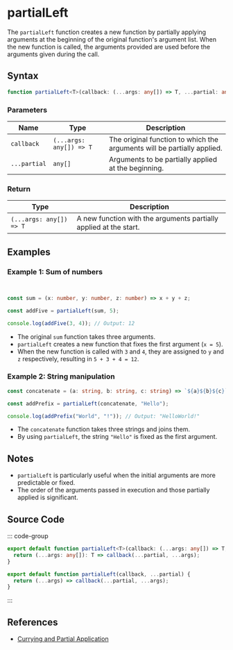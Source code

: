 # partialLeft

The `partialLeft` function creates a new function by partially applying arguments at the beginning of the original function's argument list. When the new function is called, the arguments provided are used before the arguments given during the call.

## Syntax

```typescript
function partialLeft<T>(callback: (...args: any[]) => T, ...partial: any[]): (...args: any[]) => T;
```

### Parameters

| Name        | Type                      | Description                                                         |
|-------------|---------------------------|---------------------------------------------------------------------|
| `callback`  | `(...args: any[]) => T`   | The original function to which the arguments will be partially applied. |
| `...partial`| `any[]`                   | Arguments to be partially applied at the beginning.               |

### Return

| Type                      | Description                                                  |
|---------------------------|------------------------------------------------------------|
| `(...args: any[]) => T` | A new function with the arguments partially applied at the start.  |

## Examples

### Example 1: Sum of numbers
```typescript


const sum = (x: number, y: number, z: number) => x + y + z;

const addFive = partialLeft(sum, 5);

console.log(addFive(3, 4)); // Output: 12
```

- The original `sum` function takes three arguments.
- `partialLeft` creates a new function that fixes the first argument (`x = 5`).
- When the new function is called with `3` and `4`, they are assigned to `y` and `z` respectively, resulting in `5 + 3 + 4 = 12`.

### Example 2: String manipulation
```typescript
const concatenate = (a: string, b: string, c: string) => `${a}${b}${c}`;

const addPrefix = partialLeft(concatenate, "Hello");

console.log(addPrefix("World", "!")); // Output: "HelloWorld!"
```

- The `concatenate` function takes three strings and joins them.
- By using `partialLeft`, the string `"Hello"` is fixed as the first argument.

## Notes

- `partialLeft` is particularly useful when the initial arguments are more predictable or fixed.
- The order of the arguments passed in execution and those partially applied is significant.

## Source Code

::: code-group
```typescript
export default function partialLeft<T>(callback: (...args: any[]) => T, ...partial: any[]): (...args: any[]) => T {
  return (...args: any[]): T => callback(...partial, ...args);
}
```

```javascript
export default function partialLeft(callback, ...partial) {
  return (...args) => callback(...partial, ...args);
}
```
:::

## References

- [Currying and Partial Application](https://developer.mozilla.org/en-US/docs/Glossary/Currying)